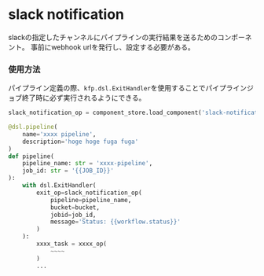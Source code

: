 # slack notification

slackの指定したチャンネルにパイプラインの実行結果を送るためのコンポーネント。
事前にwebhook urlを発行し、設定する必要がある。

### 使用方法

パイプライン定義の際、`kfp.dsl.ExitHandler`を使用することでパイプラインジョブ終了時に必ず実行されるようにできる。

```python
slack_notification_op = component_store.load_component('slack-notification')

@dsl.pipeline(
    name='xxxx pipeline',
    description='hoge hoge fuga fuga'
)
def pipeline(
    pipeline_name: str = 'xxxx-pipeline',
    job_id: str = '{{JOB_ID}}'
):
    with dsl.ExitHandler(
        exit_op=slack_notification_op(
            pipeline=pipeline_name,
            bucket=bucket,
            jobid=job_id,
            message='Status: {{workflow.status}}'
        )
    ):
        xxxx_task = xxxx_op(
            ~~~~
        )
        ...
     

```